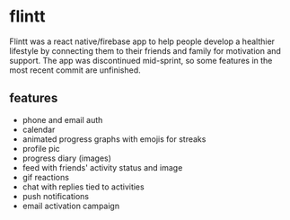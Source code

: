 # flintt
Flintt was a react native/firebase app to help people develop a healthier lifestyle by connecting them to their friends and family for motivation and support. The app was discontinued mid-sprint, so some features in the most recent commit are unfinished. 

## features
- phone and email auth
- calendar
- animated progress graphs with emojis for streaks
- profile pic
- progress diary (images)
- feed with friends' activity status and image
- gif reactions
- chat with replies tied to activities
- push notifications
- email activation campaign
